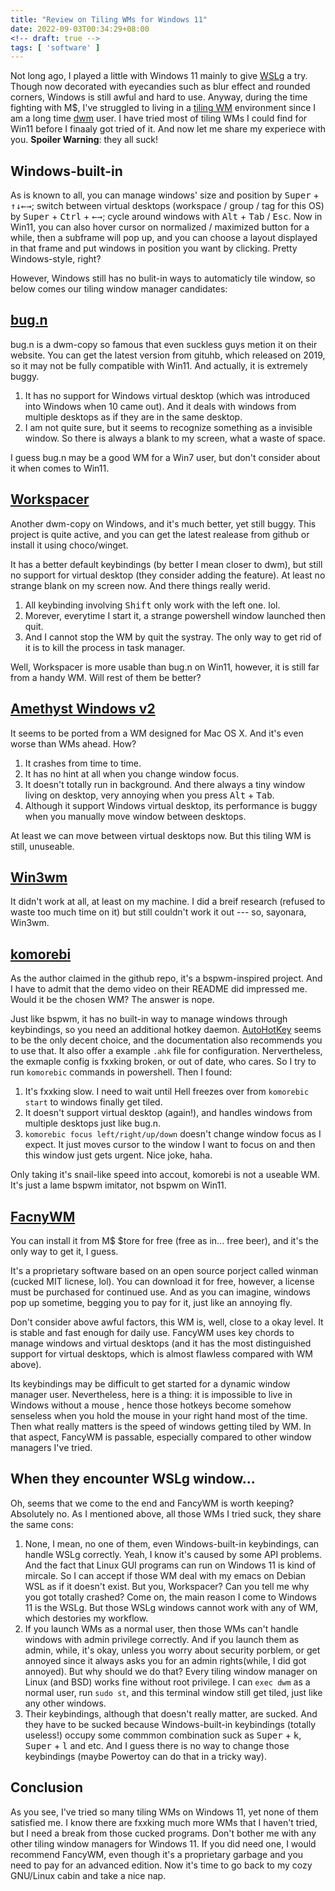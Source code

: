 ```yaml
---
title: "Review on Tiling WMs for Windows 11"
date: 2022-09-03T00:34:29+08:00
<!-- draft: true -->
tags: [ 'software' ]
---
```


Not long ago, I played a little with Windows 11 mainly to give
[WSLg](https://docs.microsoft.com/en-us/windows/wsl/tutorials/gui-apps) a try.
Though now decorated with eyecandies such as blur effect and rounded corners,
Windows is still awful and hard to use. Anyway, during the time fighting with
M$, I've struggled to living in a [tiling
WM](https://en.wikipedia.org/wiki/Tiling_window_manager) environment since I am
a long time [dwm](https://dwm.suckless.org/) user. I have tried most of tiling
WMs I could find for Win11 before I finaaly got tried of it. And now let me
share my experiece with you. **Spoiler Warning**: they all suck!

## Windows-built-in

As is known to all, you can manage windows' size and position by
<kbd>Super</kbd> + <kbd>↑↓←→</kbd>; switch between virtual desktops (workspace
/ group / tag for this OS) by <kbd>Super</kbd> + <kbd>Ctrl</kbd> +
<kbd>←→</kbd>; cycle around windows with <kbd>Alt</kbd> + <kbd>Tab</kbd> /
<kbd>Esc</kbd>. Now in Win11, you can also hover cursor on normalized /
maximized button for a while, then a subframe will pop up, and you can choose a
layout displayed in that frame and put windows in position you want by
clicking. Pretty Windows-style, right?

However, Windows still has no bulit-in ways to automaticly tile window, so
below comes our tiling window manager candidates:

## [bug.n](https://github.com/fuhsjr00/bug.n)

bug.n is a dwm-copy so famous that even suckless guys metion it on their
website. You can get the latest version from gituhb, which released on 2019, so
it may not be fully compatible with Win11. And actually, it is extremely buggy.

1. It has no support for Windows virtual desktop (which was introduced into
   Windows when 10 came out). And it deals with windows from multiple desktops
   as if they are in the same desktop.
1. I am not quite sure, but it seems to recognize something as a invisible
   window. So there is always a blank to my screen, what a waste of space.

I guess bug.n may be a good WM for a Win7 user, but don't consider about it
when comes to Win11.

## [Workspacer](https://workspacer.org/)

Another dwm-copy on Windows, and it's much better, yet still buggy. This
project is quite active, and you can get the latest realease from github or
install it using choco/winget.

It has a better default keybindings (by better I mean closer to dwm), but still
no support for virtual desktop (they consider adding the feature). At least no
strange blank on my screen now. And there things really werid.

1. All keybinding involving <kbd>Shift</kbd> only work with the left one. lol.
1. Morever, everytime I start it, a strange powershell window launched then
   quit.
1. And I cannot stop the WM by quit the systray. The only way to get rid of it
   is to kill the process in task manager.

Well, Workspacer is more usable than bug.n on Win11, however, it is still far
from a handy WM. Will rest of them be better?

## [Amethyst Windows v2](https://amethystwindows.com/)

It seems to be ported from a WM designed for Mac OS X. And it's even worse than
WMs ahead. How? 

1. It crashes from time to time.
1. It has no hint at all when you change window focus.
1. It doesn't totally run in background. And there always a tiny window living
   on desktop, very annoying when you press <kbd>Alt</kbd> + <kbd>Tab</kbd>.
1. Although it support Windows virtual desktop, its performance is buggy when
   you manually move window between desktops.

At least we can move between virtual desktops now. But this tiling WM is still,
unuseable.

## [Win3wm](https://github.com/McYoloSwagHam/win3wm)

It didn't work at all, at least on my machine. I did a breif research (refused
to waste too much time on it) but still couldn't work it out --- so, sayonara,
Win3wm.

## [komorebi](https://github.com/LGUG2Z/komorebi)

As the author claimed in the github repo, it's a bspwm-inspired project. And I
have to admit that the demo video on their README did impressed me. Would it be
the chosen WM? The answer is nope.

Just like bspwm, it has no built-in way to manage windows through keybindings,
so you need an additional hotkey daemon.
[AutoHotKey](https://www.autohotkey.com/) seems to be the only decent choice,
and the documentation also recommends you to use that. It also offer a example
`.ahk` file for configuration. Nervertheless, the exmaple config is fxxking
broken, or out of date, who cares. So I try to run `komorebic` commands in
powershell. Then I found:

1. It's fxxking slow. I need to wait until Hell freezes over from `komorebic
   start` to windows finally get tiled.
1. It doesn't support virtual desktop (again!), and handles windows from
   multiple desktops just like bug.n.
1. `komorebic focus left/right/up/down` doesn't change window focus as I
   expect. It just moves cursor to the window I want to focus on and then
   this window just gets urgent. Nice joke, haha.

Only taking it's snail-like speed into accout, komorebi is not a useable WM.
It's just a lame bspwm imitator, not bspwm on Win11.

## [FacnyWM](https://apps.microsoft.com/store/detail/9P1741LKHQS9)

You can install it from M$ $tore for free (free as in... free beer), and it's
the only way to get it, I guess.

It's a proprietary software based on an open source porject called winman
(cucked MIT licnese, lol). You can download it for free, however, a license
must be purchased for continued use. And as you can imagine, windows pop up
sometime, begging you to pay for it, just like an annoying fly.

Don't consider above awful factors, this WM is, well, close to a okay level. It
is stable and fast enough for daily use. FancyWM uses key chords to manage
windows and virtual desktops (and it has the most distinguished support for
virtual desktops, which is almost flawless compared with WM above).

Its keybindings may be difficult to get started for a dynamic window manager
user. Nevertheless, here is a thing: it is impossible to live in Windows
without a mouse , hence those hotkeys become somehow senseless when you hold
the mouse in your right hand most of the time. Then what really matters is the
speed of windows getting tiled by WM. In that aspect, FancyWM is passable,
especially compared to other window managers I've tried. 

## When they encounter WSLg window...

Oh, seems that we come to the end and FancyWM is worth keeping? Absolutely no.
As I mentioned above, all those WMs I tried suck, they share the same cons: 

1. None, I mean, no one of them, even Windows-built-in keybindings, can handle
   WSLg correctly. Yeah, I know it's caused by some API problems. And the fact
   that Linux GUI programs can run on Windows 11 is kind of mircale. So I can
   accept if those WM deal with my emacs on Debian WSL as if it doesn't exist.
   But you, Workspacer? Can you tell me why you got totally crashed? Come on,
   the main reason I come to Windows 11 is the WSLg. But those WSLg windows
   cannot work with any of WM, which destories my workflow.
1. If you launch WMs as a normal user, then those WMs can't handle windows with
   admin privilege correctly. And if you launch them as admin, while, it's
   okay, unless you worry about security porblem, or get annoyed since it
   always asks you for an admin rights(while, I did got annoyed). But why
   should we do that? Every tiling window manager on Linux (and BSD) works fine
   without root privilege. I can `exec dwm` as a normal user, run `sudo st`,
   and this terminal window still get tiled, just like any other windows.
1. Their keybindings, although that doesn't really matter, are sucked. And they
   have to be sucked because Windows-built-in keybindings (totally useless!)
   occupy some commmon combination suck as <kbd>Super</kbd> + <kbd>k</kbd>,
   <kbd>Super</kbd> + <kbd>l</kbd> and etc. And I guess there is no way to
   change those keybindings (maybe Powertoy can do that in a tricky way).

## Conclusion

As you see, I've tried so many tiling WMs on Windows 11, yet none of them
satisfied me. I know there are fxxking much more WMs that I haven't tried, but
I need a break from those cucked programs. Don't bother me with any other
tiling window managers for Windows 11. If you did need one, I would recommend
FancyWM, even though it's a proprietary garbage and you need to pay for an
advanced edition. Now it's time to go back to my cozy GNU/Linux cabin and take
a nice nap.
